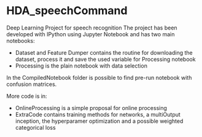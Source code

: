 # HDA_speechCommand
Deep Learning Project for speech recognition
The project has been developed with IPython using Jupyter Notebook and has two main notebooks:
 - Dataset and Feature Dumper contains the routine for downloading the dataset, process it and save the used variable for Processing notebook
 - Processing is the plain notebook with data selection

In the CompiledNotebook folder is possible to find pre-run notebook with confusion matrices.

More code is in:
 - OnlineProcessing is a simple proposal for online processing
 - ExtraCode contains training methods for networks, a multiOutput inception, the hyperparamer optimization and a possible weighted categorical loss

